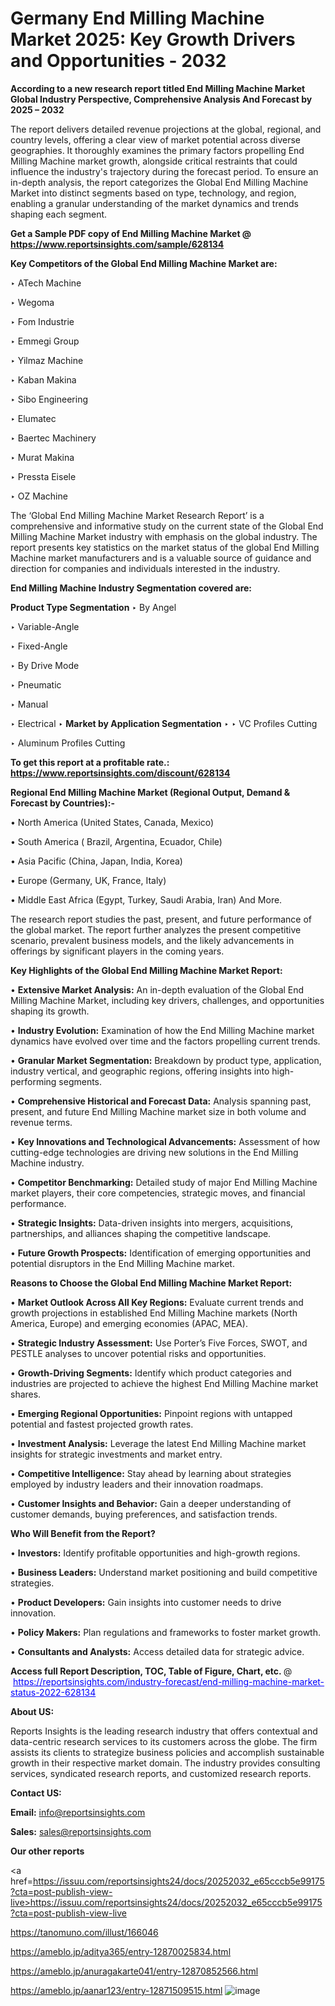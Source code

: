 # Germany End Milling Machine Market 2025: Key Growth Drivers and Opportunities - 2032

<strong>According to a new research report titled End Milling Machine Market Global Industry Perspective, Comprehensive Analysis And Forecast by 2025 – 2032</strong>

The report delivers detailed revenue projections at the global, regional, and country levels, offering a clear view of market potential across diverse geographies. It thoroughly examines the primary factors propelling End Milling Machine market growth, alongside critical restraints that could influence the industry's trajectory during the forecast period. To ensure an in-depth analysis, the report categorizes the Global End Milling Machine Market into distinct segments based on type, technology, and region, enabling a granular understanding of the market dynamics and trends shaping each segment.

<strong>Get a Sample PDF copy of End Milling Machine Market </strong><strong>@<a href=https://www.reportsinsights.com/sample/628134 style=color:#0000ff;> https://www.reportsinsights.com/sample/628134</a></strong></font>

<strong>Key Competitors of the Global End Milling Machine Market are:</strong>

‣ ATech Machine

‣ Wegoma

‣ Fom Industrie

‣ Emmegi Group

‣ Yilmaz Machine

‣ Kaban Makina

‣ Sibo Engineering

‣ Elumatec

‣ Baertec Machinery

‣ Murat Makina

‣ Pressta Eisele

‣ OZ Machine

The ‘Global End Milling Machine Market Research Report’ is a comprehensive and informative study on the current state of the Global End Milling Machine Market industry with emphasis on the global industry. The report presents key statistics on the market status of the global End Milling Machine market manufacturers and is a valuable source of guidance and direction for companies and individuals interested in the industry.

<strong>End Milling Machine Industry Segmentation covered are:</strong>

<strong>Product Type Segmentation</strong>
‣
By Angel

‣ Variable-Angle

‣ Fixed-Angle

‣ By Drive Mode

‣ Pneumatic

‣ Manual

‣ Electrical
‣ 
<strong>Market by Application Segmentation</strong>
‣
‣  VC Profiles Cutting

‣ Aluminum Profiles Cutting

<strong>To get this report at a profitable rate.: <a href=https://www.reportsinsights.com/discount/628134 style=color:#0000ff;>https://www.reportsinsights.com/discount/628134</a></strong></font>

<strong>Regional End Milling Machine Market (Regional Output, Demand &amp; Forecast by Countries):-</strong>

• North America (United States, Canada, Mexico)

• South America ( Brazil, Argentina, Ecuador, Chile)

• Asia Pacific (China, Japan, India, Korea)

• Europe (Germany, UK, France, Italy)

• Middle East Africa (Egypt, Turkey, Saudi Arabia, Iran) And More.

The research report studies the past, present, and future performance of the global market. The report further analyzes the present competitive scenario, prevalent business models, and the likely advancements in offerings by significant players in the coming years.

<strong>Key Highlights of the Global End Milling Machine Market Report:</strong>

• <strong>Extensive Market Analysis:</strong> An in-depth evaluation of the Global End Milling Machine Market, including key drivers, challenges, and opportunities shaping its growth.

• <strong>Industry Evolution:</strong> Examination of how the End Milling Machine market dynamics have evolved over time and the factors propelling current trends.

• <strong>Granular Market Segmentation:</strong> Breakdown by product type, application, industry vertical, and geographic regions, offering insights into high-performing segments.

• <strong>Comprehensive Historical and Forecast Data:</strong> Analysis spanning past, present, and future End Milling Machine market size in both volume and revenue terms.

• <strong>Key Innovations and Technological Advancements:</strong> Assessment of how cutting-edge technologies are driving new solutions in the End Milling Machine industry.

• <strong>Competitor Benchmarking:</strong> Detailed study of major End Milling Machine market players, their core competencies, strategic moves, and financial performance.

• <strong>Strategic Insights:</strong> Data-driven insights into mergers, acquisitions, partnerships, and alliances shaping the competitive landscape.

• <strong>Future Growth Prospects:</strong> Identification of emerging opportunities and potential disruptors in the End Milling Machine market.

<strong>Reasons to Choose the Global End Milling Machine Market Report:</strong>

• <strong>Market Outlook Across All Key Regions:</strong> Evaluate current trends and growth projections in established End Milling Machine markets (North America, Europe) and emerging economies (APAC, MEA).

• <strong>Strategic Industry Assessment:</strong> Use Porter’s Five Forces, SWOT, and PESTLE analyses to uncover potential risks and opportunities.

• <strong>Growth-Driving Segments:</strong> Identify which product categories and industries are projected to achieve the highest End Milling Machine market shares.

• <strong>Emerging Regional Opportunities:</strong> Pinpoint regions with untapped potential and fastest projected growth rates.

• <strong>Investment Analysis:</strong> Leverage the latest End Milling Machine market insights for strategic investments and market entry.

• <strong>Competitive Intelligence:</strong> Stay ahead by learning about strategies employed by industry leaders and their innovation roadmaps.

• <strong>Customer Insights and Behavior:</strong> Gain a deeper understanding of customer demands, buying preferences, and satisfaction trends.

<strong>Who Will Benefit from the Report?</strong>

• <strong>Investors:</strong> Identify profitable opportunities and high-growth regions.

• <strong>Business Leaders:</strong> Understand market positioning and build competitive strategies.

• <strong>Product Developers:</strong> Gain insights into customer needs to drive innovation.

• <strong>Policy Makers:</strong> Plan regulations and frameworks to foster market growth.

• <strong>Consultants and Analysts:</strong> Access detailed data for strategic advice.
</ul>
<strong>Access full Report Description, TOC, Table of Figure, Chart, etc. </strong>@  <a href=https://reportsinsights.com/industry-forecast/end-milling-machine-market-status-2022-628134 style=color:#0000ff;>https://reportsinsights.com/industry-forecast/end-milling-machine-market-status-2022-628134</a></font>

<strong><strong>About US</strong>:</strong>

Reports Insights is the leading research industry that offers contextual and data-centric research services to its customers across the globe. The firm assists its clients to strategize business policies and accomplish sustainable growth in their respective market domain. The industry provides consulting services, syndicated research reports, and customized research reports.

<strong>Contact US:</strong>

<p class=""""><b>Email:</b> <a href=mailto:info@reportsinsights.com>info@reportsinsights.com</a></p>
<p class=""""><b>Sales:</b> <a href=mailto:sales@reportsinsights.com>sales@reportsinsights.com</a></p>

<strong>Our other reports</strong>

<a href=https://issuu.com/reportsinsights24/docs/20252032_e65cccb5e99175?cta=post-publish-view-live>https://issuu.com/reportsinsights24/docs/20252032_e65cccb5e99175?cta=post-publish-view-live</a>

<a href=https://tanomuno.com/illust/166046>https://tanomuno.com/illust/166046</a>

<a href=https://ameblo.jp/aditya365/entry-12870025834.html>https://ameblo.jp/aditya365/entry-12870025834.html</a>

<a href=https://ameblo.jp/anuragakarte041/entry-12870852566.html>https://ameblo.jp/anuragakarte041/entry-12870852566.html</a>

<a href=https://ameblo.jp/aanar123/entry-12871509515.html>https://ameblo.jp/aanar123/entry-12871509515.html</a>
![image](https://github.com/user-attachments/assets/42c1c96b-751d-4235-ba38-5077efbf659e)
